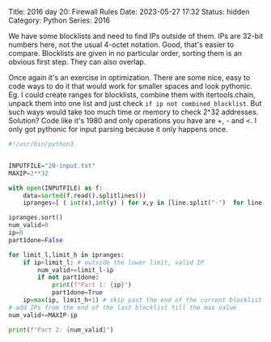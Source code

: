 Title: 2016 day 20: Firewall Rules
Date: 2023-05-27 17:32
Status: hidden
Category: Python
Series: 2016

We have some blocklists and need to find IPs outside of them. IPs are 32-bit
numbers here, not the usual 4-octet notation. Good, that's easier to compare.
Blocklists are given in no particular order, sorting them is an obvious first
step. They can also overlap.

Once again it's an exercise in optimization. There are some nice, easy to code
ways to do it that would work for smaller spaces and look pythonic. Eg. I could
create ranges for blocklists, combine them with itertools.chain, unpack them into
one list and just check `if ip not combined_blocklist`. But such ways would take
too much time or memory to check 2^32 addresses. Solution? Code like it's
1980 and only operations you have are +, - and <. I only got pythonic for
input parsing because it only happens once.

```python
#!/usr/bin/python3


INPUTFILE="20-input.txt"
MAXIP=2**32

with open(INPUTFILE) as f:
    data=sorted(f.read().splitlines())
    ipranges=[ ( int(x),int(y) ) for x,y in [line.split("-")  for line in data ] ]

ipranges.sort()
num_valid=0
ip=0
part1done=False

for limit_l,limit_h in ipranges:
    if ip<limit_l: # outside the lower limit, valid IP
        num_valid+=limit_l-ip
        if not part1done:
            print(f"Part 1: {ip}")
            part1done=True
    ip=max(ip, limit_h+1) # skip past the end of the current blocklist
# add IPs from the end of the last blocklist till the max value
num_valid+=MAXIP-ip

print(f"Part 2: {num_valid}")
```
